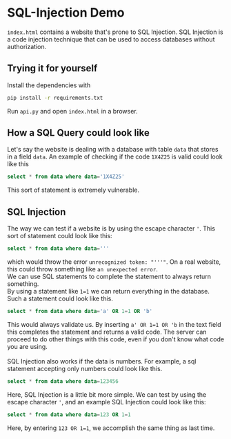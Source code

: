# SQL-Injection Demo
`index.html` contains a website that's prone to SQL Injection. 
SQL Injection is a code injection technique that can be used to access databases without authorization.

## Trying it for yourself
Install the dependencies with
```bash
pip install -r requirements.txt
```
Run `api.py` and open `index.html` in a browser.

## How a SQL Query could look like
Let's say the website is dealing with a database with table `data` that stores in a field `data`. An example of checking
if the code `1X4Z25` is valid could look like this
```sql
select * from data where data='1X4Z25'
```
This sort of statement is extremely vulnerable.
## SQL Injection
The way we can test if a website is by using the escape character `'`. This sort of statement
could look like this:
```sql
select * from data where data='''
```
which would throw the error `unrecognized token: "'''"`.
On a real website, this could throw something like `an unexpected error`.<br>
We can use SQL statements to complete the statement to always return something.<br>
By using a statement like `1=1` we can return everything in the database.
Such a statement could look like this.
```sql
select * from data where data='a' OR 1=1 OR 'b'
```
This would always validate us. By inserting `a' OR 1=1 OR 'b` in the text field this completes
the statement and returns a valid code.
The server can proceed to do other things with this code, even if you don't know what code you are using.<br>
<br>
SQL Injection also works if the data is numbers. For example, a sql statement accepting only numbers
could look like this.

```sql
select * from data where data=123456
```

Here, SQL Injection is a little bit more simple. We can test by using the escape character `'`,
and an example SQL Injection could look like this:
```sql
select * from data where data=123 OR 1=1
```
Here, by entering `123 OR 1=1`, we accomplish the same thing as last time.


